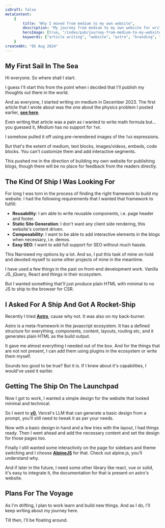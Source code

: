 ```yaml
---
isDraft: false
metaContent:
    {
        title: "Why I moved from medium to my own website",
        description: "My journey from medium to my own website for writing articles alongside my public portfolio and the reasons why I did so.",
        heroImage: [true, "/index/pub/journey-from-medium-to-my-website.png"],
        keywords: ["article writing", "website", "astro", "branding", "content", "publishing"],
    }
createdAt: "05 Aug 2024"
---
```


## My First Sail In The Sea

Hi everyone. So where shall I start.

I guess I'll start this from the point when i decided that I'll publish my thoughts out there in the world.

And as everyone, I started writing on medium in December 2023. The first article that I wrote about was the one about the physics problem I posted earlier, **[see here](/publication/electric-flux-through-r-2fa32816)**.

Even writing that article was a pain as i wanted to write math formula but&hellip; you guessed it, _Medium_ has no support for `TeX`.

I somehow pulled it off using pre-rerendered images of the `TeX` expressions.

But that's the extent of medium, text blocks, images/videos, embeds, code blocks. You can't customize them and add interactive segments.

This pushed me in the direction of building my own website for publishing blogs, though there will be no place for feedback from the readers directly.

## The Kind Of Ship I Was Looking For

For long I was torn in the process of finding the right framework to build my website. I had the following requirements that I wanted that framework to fulfill:

- **Reusability**: I am able to write reusable components, i.e. page header and footer.
- **Static Site Generation**: I don't want any client side rendering, this website's content driven.
- **Composability**: I want to be able to add interactive elements in the blogs when necessary, i.e. demos.
- **Easy SEO**: I want to add full support for SEO without much hassle.

This Narrowed my options by a lot. And so, I put this task of mine on hold and devoted myself to some other projects of mine in the meantime.

I have used a few things in the past on front-end development work. Vanilla JS, jQuery, React and things in their ecosystem.

But I wanted something that'll just produce plain HTML with minimal to no JS to ship to the browser for CSR.

## I Asked For A Ship And Got A Rocket-Ship

Recently I tried **[Astro](https://astro.build)**, cause why not. It was also on my back-burner.

Astro is a meta-framework in the javascript ecosystem. It has a defined structure for everything, components, content, layouts, routing etc, and it generates plain HTML as the build output.

It gave me almost everything I needed out of the box. And for the things that are not not present, I can add them using plugins in the ecosystem or write them myself.

Sounds too good to be true? But it is. If I knew about it's capabilities, I would've used it earlier.

## Getting The Ship On The Launchpad

Now I got to work, I wanted a simple design for the website that looked minimal and technical.

So I went to **[v0](https://v0.dev)**, Vercel's LLM that can generate a basic design from a prompt, you'll still need to tweak it as per your needs.

Now with a basic design in hand and a few tries with the layout, I had things ready. Then I went ahead and add the necessary content and set the design for those pages too.

Finally I still wanted some interactivity on the page for sidebars and theme switching and I choose **[AlpineJS](https://alpinejs.dev)** for that. Check out alpine.js, you'll understand why.

And if later in the future, I need some other library like react, vue or solid, it's easy to integrate it, the documentation for that is present on astro's website.

## Plans For The Voyage

As I'm drifting, I plan to work learn and build new things. And as I do, I'll keep writing about my journey here.

Till then, I'll be floating around.
